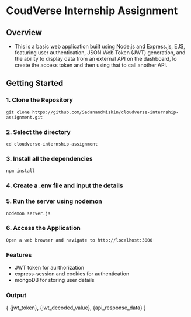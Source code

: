 # CoudVerse Internship Assignment


## Overview
* This is a basic web application built using Node.js and Express.js, EJS, featuring user authentication, JSON Web Token (JWT) generation, and the ability to display data from an external API on the dashboard,To create the access token and then using that to call another API.
  
## Getting Started

### 1. Clone the Repository
`git clone https://github.com/SadanandMiskin/cloudverse-internship-assignment.git`

### 2. Select the directory
`cd cloudverse-internship-assignment`

### 3. Install all the dependencies
`npm install`

### 4. Create a .env file and input the details

### 5. Run the server using nodemon
`nodemon server.js`

### 6. Access the Application
`Open a web browser and navigate to http://localhost:3000`

### Features
- JWT token for aurthorization
- express-session and cookies for authentication
- mongoDB for storing user details


### Output 
 {
     {jwt_token},
     {jwt_decoded_value},
     {api_response_data}
 }
